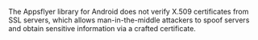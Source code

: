 The Appsflyer library for Android does not verify X.509 certificates from SSL servers, which allows man-in-the-middle attackers to spoof servers and obtain sensitive information via a crafted certificate.